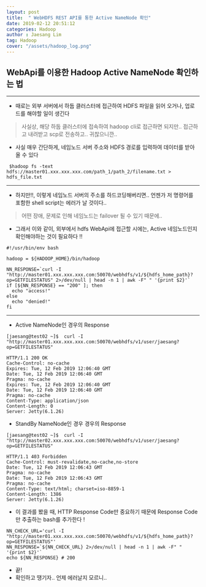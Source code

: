 ```yaml
---
layout: post
title:  " WebHDFS REST API를 통한 Active NameNode 확인"
date: 2019-02-12 20:51:12
categories: Hadoop
author : Jaesang Lim
tag: Hadoop
cover: "/assets/hadoop_log.png"
---
```


## WebApi를 이용한 Hadoop Active NameNode 확인하는 법
---

- 때로는 외부 서버에서 하둡 클러스터에 접근하여 HDFS 파일을 읽어 오거나, 업로드를 해야할 일이 생긴다
> 사실상, 해당 하둡 클러스터에 접속하여 hadoop cli로 접근하면 되지만.. 접근하고 내려받고 scp로 전송하고.. 귀찮으니깐.. 
 
- 사실 매우 간단하게, 네임노드 서버 주소와 HDFS 경로를 입력하여 데이터를 받아올 수 있다
```
 $hadoop fs -text hdfs://master01.xxx.xxx.xxx.com/path_1/path_2/filename.txt > hdfs_file.txt 
```


---
- 하지만!!, 이렇게 네임노드 서버의 주소를 하드코딩해버리면.. 언젠가 저 명령어를 포함한 shell script는 에러가 날 것이다..
> 어떤 장애, 문제로 인해 네임노드는 failover 될 수 있기 때문에.. 

- 그래서 이와 같이, 외부에서 hdfs WebApi에 접근할 시에는, Active 네임노드인지 확인해야하는 것이 필요하다 !!

```
#!/usr/bin/env bash

hadoop = ${HADOOP_HOME}/bin/hadoop

NN_RESPONSE=`curl -I "http://master01.xxx.xxx.xxx.com:50070/webhdfs/v1/${hdfs_home_path}?op=GETFILESTATUS" 2>/dev/null | head -n 1 | awk -F" " '{print $2}'`
if [${NN_RESPONSE} == "200" ]; then
  echo "access!"
else
  echo "denied!"
fi
```

--- 

- Active NameNode인 경우의 Response

```
[jaesang@test02 ~]$  curl -I "http://master01.xxx.xxx.xxx.com:50070/webhdfs/v1/user/jaesang?op=GETFILESTATUS"

HTTP/1.1 200 OK
Cache-Control: no-cache
Expires: Tue, 12 Feb 2019 12:06:40 GMT
Date: Tue, 12 Feb 2019 12:06:40 GMT
Pragma: no-cache
Expires: Tue, 12 Feb 2019 12:06:40 GMT
Date: Tue, 12 Feb 2019 12:06:40 GMT
Pragma: no-cache
Content-Type: application/json
Content-Length: 0
Server: Jetty(6.1.26)
```

- StandBy NameNode인 경우 경우의 Response

```
[jaesang@test02 ~]$  curl -I "http://master02.xxx.xxx.xxx.com:50070/webhdfs/v1/user/jaesang?op=GETFILESTATUS"

HTTP/1.1 403 Forbidden
Cache-Control: must-revalidate,no-cache,no-store
Date: Tue, 12 Feb 2019 12:06:43 GMT
Pragma: no-cache
Date: Tue, 12 Feb 2019 12:06:43 GMT
Pragma: no-cache
Content-Type: text/html; charset=iso-8859-1
Content-Length: 1386
Server: Jetty(6.1.26)
```

- 이 결과를 봤을 때, HTTP Response Code만 중요하기 때문에 Response Code만 추출하는 bash를 추가한다 !

```
NN_CHECK_URL='curl -I "http://master01.xxx.xxx.xxx.com:50070/webhdfs/v1/${hdfs_home_path}?op=GETFILESTATUS"'
NN_RESPONSE=`${NN_CHECK_URL} 2>/dev/null | head -n 1 | awk -F" " '{print $2}'`
echo ${NN_RESPONSE} # 200 
```

- 끝!
- 확인하고 땡기자.. 언제 에러날지 모르니.. 
